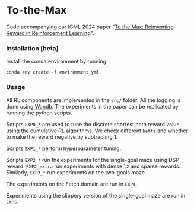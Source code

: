# To-the-Max
Code accompanying our ICML 2024 paper "[To the Max: Reinventing Reward in Reinforcement Learning](https://arxiv.org/abs/2402.01361)".

### Installation [beta]
Install the conda environment by running

```conda env create -f environment.yml```

### Usage
All RL components are implemented in the `src/` folder.
All the logging is done using [Wandb](https://wandb.ai/site).
The experiments in the paper can be replicated by running 
the python scripts.

Scripts `EXP0_*` are used to tune the discrete shortest path reward value
using the cumulative RL algorithms. We check different `betta` and whether
to make the reward negative by subtracting 1.

Scripts `EXP1_*` perform hyperparameter tuning.

Scripts `EXP2_*` run the experiments for the single-goal maze using DSP reward.
`EXP2_extra` run experiments with dense `l2` and sparse rewards.
Similarly, `EXP3_*` run experiments on the two-goals maze.

The experiments on the Fetch domain are run in `EXP4`.

Experiments using the slippery version of the single-goal maze are run in `EXP5`.
